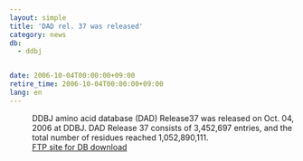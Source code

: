 ```yaml
---
layout: simple
title: 'DAD rel. 37 was released'
category: news
db:
  - ddbj


date: 2006-10-04T00:00:00+09:00
retire_time: 2006-10-04T00:00:00+09:00
lang: en
---
```


<dd>DDBJ amino acid database (DAD) Release37 was released on Oct. 04, 2006 at DDBJ. DAD Release 37 consists of 3,452,697 entries, and the total number of residues reached 1,052,890,111.
<dd><a href="/services/index-e.html ">FTP site for DB download</a></dd>
</dd>
